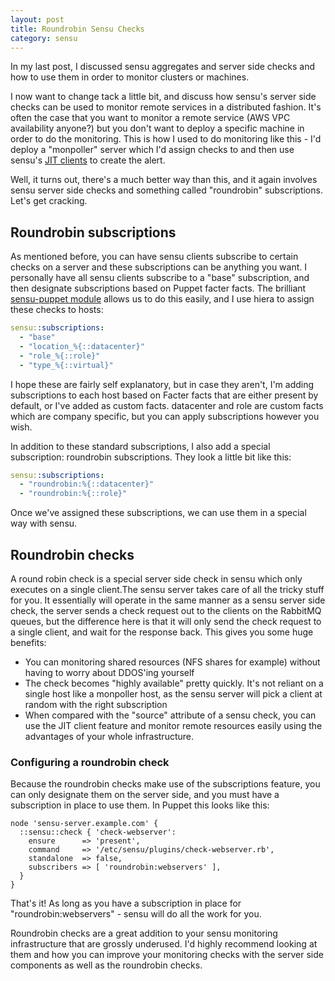 ```yaml
---
layout: post
title: Roundrobin Sensu Checks
category: sensu
---
```


In my last post, I discussed sensu aggregates and server side checks and how to use them in order to monitor clusters or machines.

I now want to change tack a little bit, and discuss how sensu's server side checks can be used to monitor remote services in a distributed fashion. It's often the case that you want to monitor a remote service (AWS VPC availability anyone?) but you don't want to deploy a specific machine in order to do the monitoring. This is how I used to do monitoring like this - I'd deploy a "monpoller" server which I'd assign checks to and then use sensu's [JIT clients](https://sensuapp.org/docs/latest/clients#jit-clients) to create the alert.

Well, it turns out, there's a much better way than this, and it again involves sensu server side checks and something called "roundrobin" subscriptions. Let's get cracking.

## Roundrobin subscriptions

As mentioned before, you can have sensu clients subscribe to certain checks on a server and these subscriptions can be anything you want. I personally have all sensu clients subscribe to a "base" subscription, and then designate subscriptions based on Puppet facter facts. The brilliant [sensu-puppet module](https://github.com/sensu/sensu-puppet) allows us to do this easily, and I use hiera to assign these checks to hosts:

```yaml
sensu::subscriptions:
  - "base"
  - "location_%{::datacenter}"
  - "role_%{::role}"
  - "type_%{::virtual}"
```

I hope these are fairly self explanatory, but in case they aren't, I'm adding subscriptions to each host based on Facter facts that are either present by default, or I've added as custom facts. datacenter and role are custom facts which are company specific, but you can apply subscriptions however you wish.

In addition to these standard subscriptions, I also add a special subscription: roundrobin subscriptions. They look a little bit like this:

```yaml
sensu::subscriptions:
  - "roundrobin:%{::datacenter}"
  - "roundrobin:%{::role}"
```

Once we've assigned these subscriptions, we can use them in a special way with sensu.

## Roundrobin checks
 
A round robin check is a special server side check in sensu which only executes on a single client.The sensu server takes care of all the tricky stuff for you. It essentially will operate in the same manner as a sensu server side check, the server sends a check request out to the clients on the RabbitMQ queues, but the difference here is that it will only send the check request to a single client, and wait for the response back. This gives you some huge benefits:

  - You can monitoring shared resources (NFS shares for example) without having to worry about DDOS'ing yourself
  - The check becomes "highly available" pretty quickly. It's not reliant on a single host like a monpoller host, as the sensu server will pick a client at random with the right subscription
  - When compared with the "source" attribute of a sensu check, you can use the JIT client feature and monitor remote resources easily using the advantages of your whole infrastructure.

### Configuring a roundrobin check
 
Because the roundrobin checks make use of the subscriptions feature, you can only designate them on the server side, and you must have a subscription in place to use them. In Puppet this looks like this:

```puppet
node 'sensu-server.example.com' {
  ::sensu::check { 'check-webserver':
    ensure      => 'present',
    command     => '/etc/sensu/plugins/check-webserver.rb',
    standalone  => false,
    subscribers => [ 'roundrobin:webservers' ],
  }
}
```

That's it! As long as you have a subscription in place for "roundrobin:webservers" - sensu will do all the work for you.

Roundrobin checks are a great addition to your sensu monitoring infrastructure that are grossly underused. I'd highly recommend looking at them and how you can improve your monitoring checks with the server side components as well as the roundrobin checks.



